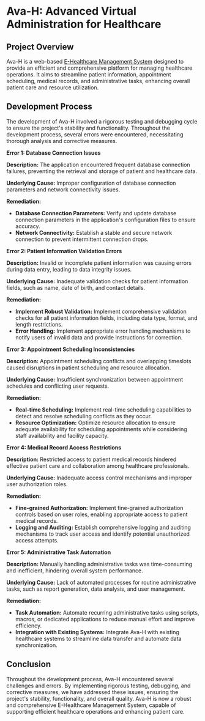 # Ava-H: Advanced Virtual Administration for Healthcare

## Project Overview

Ava-H is a web-based [E-Healthcare Management System](https://www.google.com/search?q=E-Healthcare-Management-System) designed to provide an efficient and comprehensive platform for managing healthcare operations. It aims to streamline patient information, appointment scheduling, medical records, and administrative tasks, enhancing overall patient care and resource utilization.

## Development Process

The development of Ava-H involved a rigorous testing and debugging cycle to ensure the project's stability and functionality. Throughout the development process, several errors were encountered, necessitating thorough analysis and corrective measures.

**Error 1: Database Connection Issues**

**Description:** The application encountered frequent database connection failures, preventing the retrieval and storage of patient and healthcare data.

**Underlying Cause:** Improper configuration of database connection parameters and network connectivity issues.

**Remediation:**

* **Database Connection Parameters:** Verify and update database connection parameters in the application's configuration files to ensure accuracy.
* **Network Connectivity:** Establish a stable and secure network connection to prevent intermittent connection drops.

**Error 2: Patient Information Validation Errors**

**Description:** Invalid or incomplete patient information was causing errors during data entry, leading to data integrity issues.

**Underlying Cause:** Inadequate validation checks for patient information fields, such as name, date of birth, and contact details.

**Remediation:**

* **Implement Robust Validation:** Implement comprehensive validation checks for all patient information fields, including data type, format, and length restrictions.
* **Error Handling:** Implement appropriate error handling mechanisms to notify users of invalid data and provide instructions for correction.

**Error 3: Appointment Scheduling Inconsistencies**

**Description:** Appointment scheduling conflicts and overlapping timeslots caused disruptions in patient scheduling and resource allocation.

**Underlying Cause:** Insufficient synchronization between appointment schedules and conflicting user requests.

**Remediation:**

* **Real-time Scheduling:** Implement real-time scheduling capabilities to detect and resolve scheduling conflicts as they occur.
* **Resource Optimization:** Optimize resource allocation to ensure adequate availability for scheduling appointments while considering staff availability and facility capacity.

**Error 4: Medical Record Access Restrictions**

**Description:** Restricted access to patient medical records hindered effective patient care and collaboration among healthcare professionals.

**Underlying Cause:** Inadequate access control mechanisms and improper user authorization roles.

**Remediation:**

* **Fine-grained Authorization:** Implement fine-grained authorization controls based on user roles, enabling appropriate access to patient medical records.
* **Logging and Auditing:** Establish comprehensive logging and auditing mechanisms to track user access and identify potential unauthorized access attempts.

**Error 5: Administrative Task Automation**

**Description:** Manually handling administrative tasks was time-consuming and inefficient, hindering overall system performance.

**Underlying Cause:** Lack of automated processes for routine administrative tasks, such as report generation, data analysis, and user management.

**Remediation:**

* **Task Automation:** Automate recurring administrative tasks using scripts, macros, or dedicated applications to reduce manual effort and improve efficiency.
* **Integration with Existing Systems:** Integrate Ava-H with existing healthcare systems to streamline data transfer and automate data synchronization.

## Conclusion

Throughout the development process, Ava-H encountered several challenges and errors. By implementing rigorous testing, debugging, and corrective measures, we have addressed these issues, ensuring the project's stability, functionality, and overall quality. Ava-H is now a robust and comprehensive E-Healthcare Management System, capable of supporting efficient healthcare operations and enhancing patient care.
